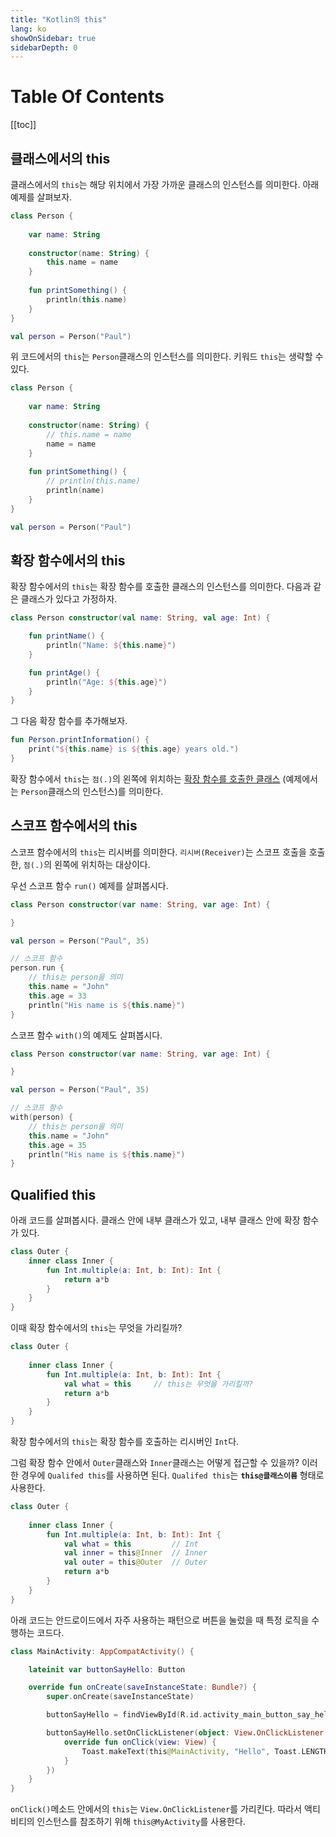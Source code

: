 ```yaml
---
title: "Kotlin의 this"
lang: ko
showOnSidebar: true
sidebarDepth: 0
---
```


# Table Of Contents
[[toc]]


## 클래스에서의 this
클래스에서의 `this`는 해당 위치에서 가장 가까운 클래스의 인스턴스를 의미한다. 아래 예제를 살펴보자.
``` kotlin {6,10}
class Person {
    
    var name: String
    
    constructor(name: String) {
        this.name = name
    }
    
    fun printSomething() {
        println(this.name)
    }
}

val person = Person("Paul")
```
위 코드에서의 `this`는 `Person`클래스의 인스턴스를 의미한다. 키워드 `this`는 생략할 수 있다.
``` kotlin {6,7,11,12}
class Person {
    
    var name: String
    
    constructor(name: String) {
        // this.name = name
        name = name
    }
    
    fun printSomething() {
        // println(this.name)
        println(name)
    }
}

val person = Person("Paul")
```

## 확장 함수에서의 this
확장 함수에서의 `this`는 확장 함수를 호출한 클래스의 인스턴스를 의미한다. 다음과 같은 클래스가 있다고 가정하자.
``` kotlin
class Person constructor(val name: String, val age: Int) {

    fun printName() {
        println("Name: ${this.name}")
    }

    fun printAge() {
        println("Age: ${this.age}")
    }
}
```
그 다음 확장 함수를 추가해보자.
``` kotlin
fun Person.printInformation() {
    print("${this.name} is ${this.age} years old.")
}
```
확장 함수에서 `this`는 `점(.)`의 왼쪽에 위치하는 <u>확장 함수를 호출한 클래스</u> (예제에서는 `Person`클래스의 인스턴스)를 의미한다.

## 스코프 함수에서의 this
스코프 함수에서의 `this`는 리시버를 의미한다. `리시버(Receiver)`는 스코프 호출을 호출한, `점(.)`의 왼쪽에 위치하는 대상이다.

우선 스코프 함수 `run()` 예제를 살펴봅시다.
``` kotlin
class Person constructor(var name: String, var age: Int) {

}

val person = Person("Paul", 35)

// 스코프 함수
person.run {
    // this는 person을 의미
    this.name = "John"
    this.age = 33
    println("His name is ${this.name}")
}
```
스코프 함수 `with()`의 예제도 살펴봅시다.
``` kotlin
class Person constructor(var name: String, var age: Int) {

}

val person = Person("Paul", 35)

// 스코프 함수
with(person) {
    // this는 person을 의미
    this.name = "John"
    this.age = 35
    println("His name is ${this.name}")
}
```
## Qualified this
아래 코드를 살펴봅시다. 클래스 안에 내부 클래스가 있고, 내부 클래스 안에 확장 함수가 있다.
``` kotlin
class Outer {
    inner class Inner {
        fun Int.multiple(a: Int, b: Int): Int {
            return a*b
        }
    }
}
```
이때 확장 함수에서의 `this`는 무엇을 가리킬까?
``` kotlin
class Outer {
    
    inner class Inner {
        fun Int.multiple(a: Int, b: Int): Int {
            val what = this     // this는 무엇을 가리킬까?
            return a*b
        }
    }
}
```
확장 함수에서의 `this`는 확장 함수를 호출하는 리시버인 `Int`다.

그럼 확장 함수 안에서 `Outer`클래스와 `Inner`클래스는 어떻게 접근할 수 있을까? 이러한 경우에 `Qualifed this`를 사용하면 된다. `Qualifed this`는 <b>`this@클래스이름`</b> 형태로 사용한다.
``` kotlin
class Outer {
    
    inner class Inner {
        fun Int.multiple(a: Int, b: Int): Int {
            val what = this         // Int
            val inner = this@Inner  // Inner
            val outer = this@Outer  // Outer
            return a*b
        }
    }
}
```
아래 코드는 안드로이드에서 자주 사용하는 패턴으로 버튼을 눌렀을 때 특정 로직을 수행하는 코드다.
``` kotlin
class MainActivity: AppCompatActivity() {

    lateinit var buttonSayHello: Button

    override fun onCreate(saveInstanceState: Bundle?) {
        super.onCreate(saveInstanceState)

        buttonSayHello = findViewById(R.id.activity_main_button_say_hello) as Button

        buttonSayHello.setOnClickListener(object: View.OnClickListener {
            override fun onClick(view: View) {
                Toast.makeText(this@MainActivity, "Hello", Toast.LENGTH_SHORT).show()
            }
        })
    }
}
```
`onClick()`메소드 안에서의 `this`는 `View.OnClickListener`를 가리킨다. 따라서 액티비티의 인스턴스를 참조하기 위해 `this@MyActivity`를 사용한다.